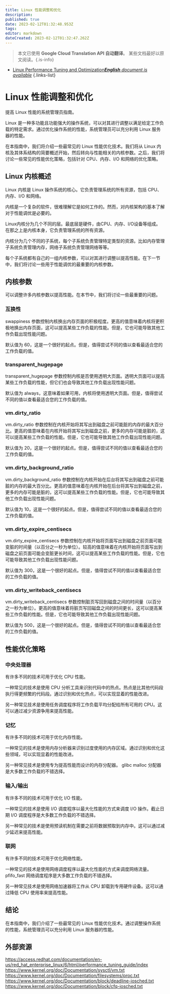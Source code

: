 ```yaml
---
title: Linux 性能调整和优化
description: 
published: true
date: 2023-02-12T01:32:48.953Z
tags: 
editor: markdown
dateCreated: 2023-02-12T01:32:47.262Z
---
```


> 本文已使用 **Google Cloud Translation API 自动翻译**。
某些文档最好以原文阅读。{.is-info}



- [Linux Performance Tuning and Optimization***English** document is available*](/en/Knowledge-base/Linux/linux-performance-tuning-and-optimization)
{.links-list}


# Linux 性能调整和优化

提高 Linux 性能的系统管理员指南。

Linux 是一种多功能且功能强大的操作系统，可以对其进行调整以满足给定工作负载的特定需求。通过优化操作系统的性能，系统管理员可以充分利用 Linux 服务器的性能。

在本指南中，我们将介绍一些最常见的 Linux 性能优化技术。我们将从 Linux 内核及其体系结构的简要概述开始，然后转向与性能相关的内核参数。之后，我们将讨论一些常见的性能优化策略，包括针对 CPU、内存、I/O 和网络的优化策略。

## Linux 内核概述

Linux 内核是 Linux 操作系统的核心。它负责管理系统的所有资源，包括 CPU、内存、I/O 和网络。

内核是一个复杂的软件，很难理解它是如何工作的。然而，对内核架构的基本了解对于性能调优是必要的。

Linux内核分为几个不同的层。最底层是硬件，由CPU、内存、I/O设备等组成。在那之上是内核本身，它负责管理系统的所有资源。

内核分为几个不同的子系统，每个子系统负责管理特定类型的资源。比如内存管理子系统负责管理内存，网络子系统负责管理网络等等。

 每个子系统都有自己的一组内核参数，可以对其进行调整以提高性能。在下一节中，我们将讨论一些用于性能调优的最重要的内核参数。

## 内核参数

可以调整许多内核参数以提高性能。在本节中，我们将讨论一些最重要的问题。

### 互换性

swappiness 参数控制内核换出内存页面的积极程度。更高的值意味着内核将更积极地换出内存页面，这可以提高某些工作负载的性能。但是，它也可能导致其他工作负载出现性能问题。

默认值为 60，这是一个很好的起点。但是，值得尝试不同的值以查看最适合您的工作负载的值。

### transparent_hugepage

transparent_hugepage 参数控制内核是否使用透明大页面。透明大页面可以提高某些工作负载的性能，但它们也会导致其他工作负载出现性能问题。

默认值为 always，这意味着如果可用，内核将使用透明大页面。但是，值得尝试不同的值以查看最适合您的工作负载的值。

### vm.dirty_ratio

vm.dirty_ratio 参数控制在内核开始将其写出到磁盘之前可能脏的内存的最大百分比。更高的值意味着在内核开始将其写出到磁盘之前，更多的内存可能是脏的，这可以提高某些工作负载的性能。但是，它也可能导致其他工作负载出现性能问题。

默认值为 20，这是一个很好的起点。但是，值得尝试不同的值以查看最适合您的工作负载的值。

### vm.dirty_background_ratio

vm.dirty_background_ratio 参数控制在内核开始在后台将其写出到磁盘之前可能脏的内存的最大百分比。更高的值意味着在内核开始在后台将其写出到磁盘之前，更多的内存可能是脏的，这可以提高某些工作负载的性能。但是，它也可能导致其他工作负载出现性能问题。

默认值为 10，这是一个很好的起点。但是，值得尝试不同的值以查看最适合您的工作负载的值。

### vm.dirty_expire_centisecs

vm.dirty_expire_centisecs 参数控制在内核开始将页面写出到磁盘之前页面可能变脏的时间量（以百分之一秒为单位）。较高的值意味着在内核开始将页面写出到磁盘之前页面可能会变脏更长时间，这可以提高某些工作负载的性能。但是，它也可能导致其他工作负载出现性能问题。

默认值为 300，这是一个很好的起点。但是，值得尝试不同的值以查看最适合您的工作负载的值。

### vm.dirty_writeback_centisecs

vm.dirty_writeback_centisecs 参数控制脏页写回到磁盘之间的时间量（以百分之一秒为单位）。更高的值意味着将脏页写回磁盘之间的时间更长，这可以提高某些工作负载的性能。但是，它也可能导致其他工作负载出现性能问题。

默认值为 500，这是一个很好的起点。但是，值得尝试不同的值以查看最适合您的工作负载的值。

## 性能优化策略

### 中央处理器

有许多不同的技术可用于优化 CPU 性能。

一种常见的技术是使用 CPU 分析工具来识别代码中的热点。热点是比其他代码段执行得更频繁的代码段。通过识别和优化热点，可以实现显着的性能改进。

另一种常见技术是使用任务调度程序将工作负载平均分配给所有可用的 CPU。这可以通过减少资源争用来提高性能。

### 记忆

有许多不同的技术可用于优化内存性能。

一种常见的技术是使用内存分析器来识别过度使用的内存区域。通过识别和优化这些领域，可以实现显着的性能改进。

另一种常见技术是使用专为提高性能而设计的内存分配器。 glibc malloc 分配器是大多数工作负载的不错选择。

### 输入/输出

有许多不同的技术可用于优化 I/O 性能。

一种常见的技术是使用 I/O 调度程序以最大化性能的方式来调度 I/O 操作。截止日期 I/O 调度程序是大多数工作负载的不错选择。

另一种常见的技术是使用预读机制在需要之前将数据预取到内存中。这可以通过减少延迟来提高性能。

### 联网

有许多不同的技术可用于优化网络性能。

一种常见的技术是使用网络调度程序以最大化性能的方式来调度网络流量。 pfifo_fast 网络调度程序是大多数工作负载的不错选择。

另一种常见技术是使用网络加速器将工作从 CPU 卸载到专用硬件设备。这可以通过降低 CPU 使用率来提高性能。

## 结论

在本指南中，我们介绍了一些最常见的 Linux 性能优化技术。通过调整操作系统的性能，系统管理员可以充分利用 Linux 服务器的性能。

## 外部资源

https://access.redhat.com/documentation/en-us/red_hat_enterprise_linux/6/html/performance_tuning_guide/index
https://www.kernel.org/doc/Documentation/sysctl/vm.txt
https://www.kernel.org/doc/Documentation/filesystems/proc.txt
https://www.kernel.org/doc/Documentation/block/deadline-iosched.txt
https://www.kernel.org/doc/Documentation/block/cfq-iosched.txt